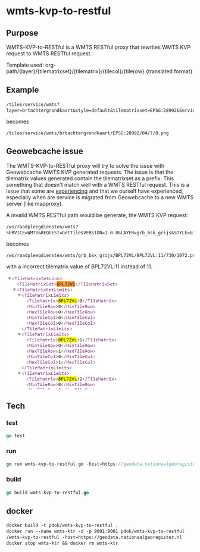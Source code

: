 # wmts-kvp-to-restful

## Purpose

WMTS-KVP-to-RESTful is a WMTS RESTful proxy that rewrites WMTS KVP request to WMTS RESTful request.

Template used: org-path/{layer}/{tilematrixset}/{tilematrix}/{tilecol}/{tilerow}.{translated format}

## Example

```http
/tiles/service/wmts?layer=brtachtergrondkaart&style=default&tilematrixset=EPSG:28992&Service=WMTS&Request=GetTile&Version=1.0.0&Format=image/png&TileMatrix=04&TileCol=7&TileRow=8
```

becomes

```http
/tiles/service/wmts/brtachtergrondkaart/EPSG:28992/04/7/8.png
```

## Geowebcache issue

The WMTS-KVP-to-RESTful proxy will try to solve the issue with Geowebcache WMTS KVP generated requests. The issue is that the tilematrix values generated contain the tilematrixset as a prefix. This something that doesn't match well with a WMTS RESTful request. This is a issue that some are [experiencing](https://geoforum.nl/t/wmts-tilematrix-parameter-maakt-request-ongelding/2928) and that we ourself have experienced, especially when are service is migrated from Geowebcache to a new WMTS server (like mapproxy).

A invalid WMTS RESTful path would be generate, the WMTS KVP request:

```http
/ws/raadpleegdiensten/wmts?SERVICE=WMTS&REQUEST=GetTile&VERSION=1.0.0&LAYER=grb_bsk_grijs&STYLE=&TILEMATRIXSET=BPL72VL&TILEMATRIX=BPL72VL:11&TILEROW=1072&TILECOL=730&FORMAT=image/png
```

becomes

```http
/ws/raadpleegdiensten/wmts/grb_bsk_grijs/BPL72VL/BPL72VL:11/730/1072.png
```

with a incorrect tilematrix value of BPL72VL:11 instead of 11.

![gwc-issue](img/gwc-issue.png)

## Tech

### test

```go
go test
```

### run

```go
go run wmts-kvp-to-restful.go -host=https://geodata.nationaalgeoregister.nl
```

### build

```go
go build wmts-kvp-to-restful.go
```

## docker

```docker
docker build -t pdok/wmts-kvp-to-restful .
docker run --name wmts-ktr -d -p 9001:9001 pdok/wmts-kvp-to-restful /wmts-kvp-to-restful -host=https://geodata.nationaalgeoregister.nl
docker stop wmts-ktr && docker rm wmts-ktr
```
